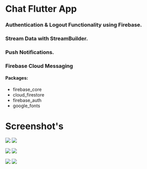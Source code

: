 # Chat Flutter App

### Authentication & Logout Functionality using Firebase.
### Stream Data with StreamBuilder.
### Push Notifications.
### Firebase Cloud Messaging

#### Packages:
- firebase_core
- cloud_firestore
- firebase_auth
- google_fonts


# Screenshot's 

![](Screenshot/Screenshot_2021-12-23-04-16-41.png)
![](Screenshot/Screenshot_2021-12-23-04-16-53.png)

![](Screenshot/Screenshot_2021-12-23-04-16-54.png)
![](Screenshot/Screenshot_2021-12-23-04-17-35.png)

![](Screenshot/Screenshot_2021-12-23-04-17-51.png)
![](Screenshot/Screenshot_2021-12-23-04-17-53.png)

